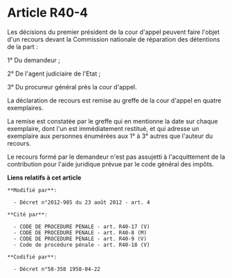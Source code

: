 # Article R40-4

Les décisions du premier président de la cour d'appel peuvent faire l'objet d'un recours devant la Commission nationale de
réparation des détentions de la part : 

1° Du demandeur ; 

2° De l'agent judiciaire de l'Etat ; 

3° Du procureur général près la cour d'appel. 

La déclaration de recours est remise au greffe de la cour d'appel en quatre exemplaires. 

La remise est constatée par le greffe qui en mentionne la date sur chaque exemplaire, dont l'un est immédiatement restitué,
et qui adresse un exemplaire aux personnes énumérées aux 1° à 3° autres que l'auteur du recours. 

Le recours formé par le demandeur n'est pas assujetti à l'acquittement de la contribution pour l'aide juridique prévue par le
code général des impôts.

**Liens relatifs à cet article**

	**Modifié par**:

	  - Décret n°2012-985 du 23 août 2012 - art. 4

	**Cité par**:

	  - CODE DE PROCEDURE PENALE - art. R40-17 (V)
	  - CODE DE PROCEDURE PENALE - art. R40-8 (M)
	  - CODE DE PROCEDURE PENALE - art. R40-9 (V)
	  - Code de procédure pénale - art. R40-18 (V)

	**Codifié par**:

	  - Décret n°58-358 1958-04-22
